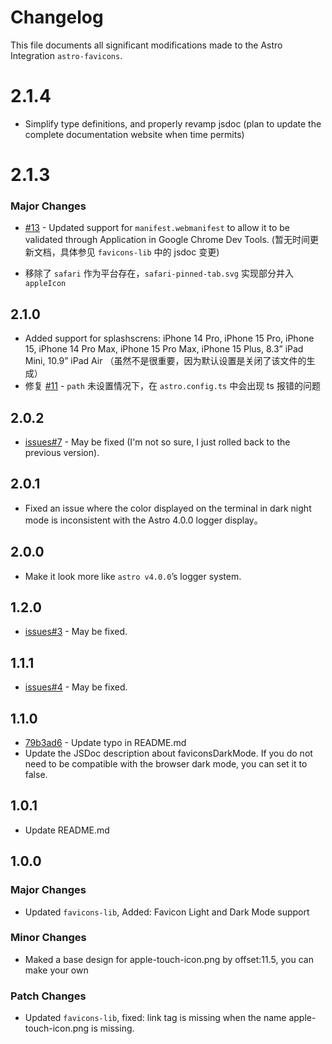 # Changelog

This file documents all significant modifications made to the Astro Integration `astro-favicons`.

# 2.1.4
- Simplify type definitions, and properly revamp jsdoc (plan to update the complete documentation website when time permits)

# 2.1.3

### Major Changes

 - [#13](https://github.com/ACP-CODE/astro-favicons/issues/13) - Updated support for `manifest.webmanifest` to allow it to be validated through Application in Google Chrome Dev Tools. (暂无时间更新文档，具体参见 `favicons-lib` 中的 jsdoc 变更)

 - 移除了 `safari` 作为平台存在，`safari-pinned-tab.svg` 实现部分并入 `appleIcon`

## 2.1.0

- Added support for splashscrens: iPhone 14 Pro, iPhone 15 Pro, iPhone 15, iPhone 14 Pro Max, iPhone 15 Pro Max, iPhone 15 Plus, 8.3” iPad Mini, 10.9” iPad Air （虽然不是很重要，因为默认设置是关闭了该文件的生成）
- 修复 [#11](https://github.com/ACP-CODE/astro-favicons/issues/11) - `path` 未设置情况下，在 `astro.config.ts` 中会出现 ts 报错的问题

## 2.0.2

- [issues#7](https://github.com/ACP-CODE/astro-favicons/issues/7#issue-2036516313) - May be fixed (I'm not so sure, I just rolled back to the previous version).

## 2.0.1

- Fixed an issue where the color displayed on the terminal in dark night mode is inconsistent with the Astro 4.0.0 logger display。

## 2.0.0

- Make it look more like `astro v4.0.0`’s logger system.

## 1.2.0

- [issues#3](https://github.com/ACP-CODE/astro-favicons/issues/3) - May be fixed.

## 1.1.1

- [issues#4](https://github.com/ACP-CODE/astro-favicons/issues/4) - May be fixed.

## 1.1.0

- [79b3ad6](https://github.com/ACP-CODE/astro-favicons/pull/2/commits/79b3ad6ccbfcd6bbda80026d0686adde83ed4035)  - Update typo in README.md
- Update the JSDoc description about faviconsDarkMode. If you do not need to be compatible with the browser dark mode, you can set it to false.

## 1.0.1

- Update README.md

## 1.0.0

### Major Changes

- Updated ``favicons-lib``, Added:  Favicon Light and Dark Mode support

### Minor Changes

- Maked a base design for apple-touch-icon.png by offset:11.5, you can make your own

### Patch Changes

- Updated `favicons-lib`, fixed: link tag is missing when the name apple-touch-icon.png is missing.
